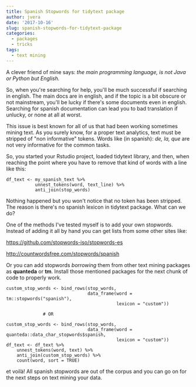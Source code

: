 ```yaml
---
title: Spanish Stopwords for tidytext package
author: jvera
date: '2017-10-16'
slug: spanish-stopwords-for-tidytext-package
categories:
  - packages
  - tricks
tags:
  - text mining
---
```


A clever friend of mine says: *the main programming language, is not Java or Python but English.*

So, when you're searching for help, you'll be much successful if searching in english. The main docs are in english, and if the topic is a bit obscure or not mainstream, you'll be lucky if there's some documents even in english. Searching for spanish documentation can lead you to bad translation if unlucky, or none at all at worst.

This issue is best known for all of us that had been working sometimes mining text. As you surely know, for a proper text analytics, text must be stripped of "non informative" tokens. Words like (in spanish): *de, la, que* are not very informative for the common tasks.

So, you started your Rstudio project, loaded tidytext library, and then, when reaching the point where you have to remove that kind of words with a line like this:

```
df_text <- my_spanish_text %>% 
           unnest_tokens(word, text_line) %>%
           anti_join(stop_words)

```

Nothing happened but you won't notice that no token has been stripped. The reason is there's no spanish lexicon in tidytext package. What can we do?

One of the methods I've tested myself is to add your own stopwords. Instead of adding it all by hand you can get lists from some other sites like:

https://github.com/stopwords-iso/stopwords-es

http://countwordsfree.com/stopwords/spanish

Or you can add stopwords *borrowing* them from other text mining packages as **quanteda** or **tm**. Install those mentioned packages for the next chunk of code to properly work.

```
custom_stop_words <- bind_rows(stop_words,
                               data_frame(word = tm::stopwords("spanish"),
                                          lexicon = "custom"))
                                          
              # OR
                                          
custom_stop_words <- bind_rows(stop_words,
                               data_frame(word = quanteda::data_char_stopwords$spanish,
                                          lexicon = "custom"))
df_text <- df_text %>% 
    unnest_tokens(word, text) %>%
    anti_join(custom_stop_words) %>%
    count(word, sort = TRUE)

```


et voilà!  All spanish stopwords are out of the corpus and you can go on for the next steps on text mining your data.
